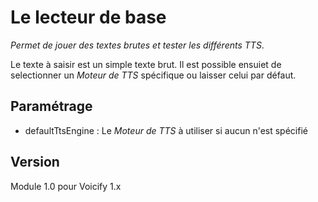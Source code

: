 # Le lecteur de base
_Permet de jouer des textes brutes et tester les différents TTS_.

Le texte à saisir est un simple texte brut.
Il est possible ensuiet de selectionner un _Moteur de TTS_ spécifique ou laisser celui par défaut.

## Paramétrage
* defaultTtsEngine : Le _Moteur de TTS_ à utiliser si aucun n'est spécifié

## Version
Module 1.0 pour Voicify 1.x
